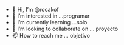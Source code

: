 - 👋 Hi, I’m @rocakof
- 👀 I’m interested in ...programar
- 🌱 I’m currently learning ...solo
- 💞️ I’m looking to collaborate on ... proyecto
- 📫 How to reach me ... objetivo

<!---
rocakof/rocakof is a ✨ special ✨ repository because its `README.md` (this file) appears on your GitHub profile.
You can click the Preview link to take a look at your changes.
--->
